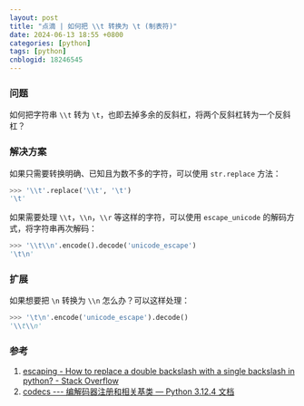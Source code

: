 ```yaml
---
layout: post
title: "点滴 | 如何把 \\t 转换为 \t (制表符)"
date: 2024-06-13 18:55 +0800
categories: [python]
tags: [python]
cnblogid: 18246545
---
```


### 问题
如何把字符串 `\\t` 转为 `\t`，也即去掉多余的反斜杠，将两个反斜杠转为一个反斜杠？



### 解决方案
如果只需要转换明确、已知且为数不多的字符，可以使用 `str.replace` 方法：
```python
>>> '\\t'.replace('\\t', '\t')
'\t'
```
如果需要处理 `\\t`，`\\n`，`\\r` 等这样的字符，可以使用 `escape_unicode` 的解码方式，将字符串再次解码：
```python
>>> '\\t\\n'.encode().decode('unicode_escape')
'\t\n'
```



### 扩展
如果想要把 `\n` 转换为 `\\n` 怎么办？可以这样处理：
```python
>>> '\t\n'.encode('unicode_escape').decode()
'\\t\\n'
```



### 参考
1. [escaping - How to replace a double backslash with a single backslash in python? - Stack Overflow](https://stackoverflow.com/questions/6752485/how-to-replace-a-double-backslash-with-a-single-backslash-in-python)
1. [codecs --- 编解码器注册和相关基类 — Python 3.12.4 文档](https://docs.python.org/zh-cn/3/library/codecs.html)
